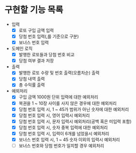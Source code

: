 # 구현할 기능 목록

- 입력
  - [x] 로또 구입 금액 입력
  - [x] 당첨 번호 입력(,를 기준으로 구분)
  - [x] 보너스 번호 입력
- 도메인 로직
  - [x] 발행한 로또들과 당첨 번호 비교
  - [x] 당첨 여부 결과 저장
- 출력
  - [x] 발행한 로또 수량 및 번호 출력(오름차순) 출력
  - [x] 당첨 내역 출력
  - [x] 총 수익률 출력
- 예외처리
  - [x] 구입 금액 1000원 단위 입력에 대한 예외처리
  - [x] 복권을 1 ~ 10장 사이를 사지 않은 경우에 대한 예외처리
  - [x] 당첨 번호 입력 시, 1 ~ 45가 범위가 아닌 숫자에 대한 예외처리
  - [x] 당첨 번호 입력 시, 영어 입력시 예외처리
  - [x] 당첨 번호 입력 시, 문자 입력시 예외처리(공백 혹은 미입력 포함)
  - [x] 당첨 번호 입력 시, 숫자 중복 입력에 대한 예외처리
  - [x] 당첨 번호 입력 시, 입력이 6개를 넘었을시 예외처리
  - [x] 보너스 번호 입력 시, 1 ~ 45 숫자 이외의 입력시 예외처리
  - [ ] 보너스 번호와 당첨 번호가 일치할 경우 예외처리
